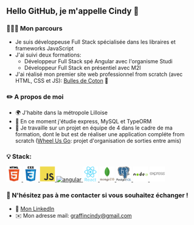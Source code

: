 ## Hello GitHub, je m'appelle Cindy 🙌 


### 👩🏻‍💻 Mon parcours

- Je suis développeuse Full Stack spécialisée dans les libraires et frameworks JavaScript
- J'ai suivi deux formations:
    - Développeur Full Stack spé Angular avec l'organisme Studi
    - Développeur Full Stack en présentiel avec M2I
- J'ai réalisé mon premier site web professionnel from scratch  (avec HTML, CSS et JS): [Bulles de Coton](https://www.bullesdecoton.spa/) :baby:

### ✏️ A propos de moi

- 🌍 J'habite dans la métropole Lilloise 
- 🧠 En ce moment j'étudie express, MySQL et TypeORM
- 🤝 Je travaille sur un projet en équipe de 4 dans le cadre de ma formation, dont le but est de réaliser une application compléte from scratch ([Wheel Us Go](https://github.com/CindyGraffin/wheel_us_go): projet d'organisation de sorties entre amis)

### :bulb: Stack:

<p>
    <a href="https://www.w3.org/html/" target="_blank"> <img src="https://raw.githubusercontent.com/devicons/devicon/master/icons/html5/html5-original-wordmark.svg" alt="html5" width="40" height="40"/> </a>
    <a href="https://www.w3schools.com/css/" target="_blank"> <img src="https://raw.githubusercontent.com/devicons/devicon/master/icons/css3/css3-original-wordmark.svg" alt="css3" width="40" height="40"/> </a>
    <a href="https://developer.mozilla.org/en-US/docs/Web/JavaScript" target="_blank"> <img src="https://raw.githubusercontent.com/devicons/devicon/master/icons/javascript/javascript-original.svg" alt="javascript" width="40" height="40"/> </a>
      <a href="https://angular.io/" target="_blank"> <img src="https://angular.io/assets/images/logos/angular/shield-large.svg" alt="angular" width="40" height="40"/> </a>
      <a href="https://reactjs.org/" target="_blank"> <img src="https://raw.githubusercontent.com/devicons/devicon/master/icons/react/react-original-wordmark.svg" alt="react" width="40" height="40"/> </a>
    <a href="https://www.mongodb.com/" target="_blank"> <img src="https://raw.githubusercontent.com/devicons/devicon/master/icons/mongodb/mongodb-original-wordmark.svg" alt="mongodb" width="40" height="40"/> </a>
    <a href="https://www.postgresql.org" target="_blank"> <img src="https://raw.githubusercontent.com/devicons/devicon/master/icons/postgresql/postgresql-original-wordmark.svg" alt="postgresql" width="40" height="40"/> </a>
      <a href="https://nodejs.org" target="_blank"> <img src="https://raw.githubusercontent.com/devicons/devicon/master/icons/nodejs/nodejs-original-wordmark.svg" alt="nodejs" width="40" height="40"/> </a>
    <a href="https://expressjs.com" target="_blank"> <img src="https://raw.githubusercontent.com/devicons/devicon/master/icons/express/express-original-wordmark.svg" alt="express" width="40" height="40"/> </a>

### :eyes: N'hésitez pas à me contacter si vous souhaitez échanger !

- 🚀 [Mon LinkedIn](https://www.linkedin.com/in/cindygraffin/)
- ✉️ Mon adresse mail: [graffincindy@gmail.com](graffincindy@gmail.com) 





<!--
**CindyGraffin/CindyGraffin** is a ✨ _special_ ✨ repository because its `README.md` (this file) appears on your GitHub profile.

Here are some ideas to get you started:

- 🔭 I’m currently working on ...
- 🌱 I’m currently learning ...
- 👯 I’m looking to collaborate on ...
- 🤔 I’m looking for help with ...
- 💬 Ask me about ...
- 📫 How to reach me: ...
- 😄 Pronouns: ...
- ⚡ Fun fact: ...
-->
